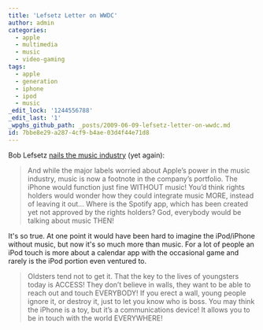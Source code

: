 ```yaml
---
title: 'Lefsetz Letter on WWDC'
author: admin
categories:
  - apple
  - multimedia
  - music
  - video-gaming
tags:
  - apple
  - generation
  - iphone
  - ipod
  - music
_edit_lock: '1244556788'
_edit_last: '1'
_wpghs_github_path: _posts/2009-06-09-lefsetz-letter-on-wwdc.md
id: 7bbe8e29-a287-4cf9-b4ae-03d4f44e71d8
---
```

<p>Bob Lefsetz <a href="http://lefsetz.com/wordpress/index.php/archives/2009/06/08/wwdc/">nails the music industry</a> (yet again):</p>
<blockquote><p>And while the major labels worried about Apple’s power in the music industry, music is now a footnote in the company’s portfolio.  The iPhone would function just fine WITHOUT music!  You’d think rights holders would wonder how they could integrate music MORE, instead of leaving it out…  Where is the Spotify app, which has been created yet not approved by the rights holders?  God, everybody would be talking about music THEN!</p></blockquote>
<p>It's so true.  At one point it would have been hard to imagine the iPod/iPhone without music, but now it's so much more than music.  For a lot of people an iPod touch is more about a calendar app with the occasional game and rarely is the iPod portion even ventured to.</p>
<blockquote><p>Oldsters tend not to get it.  That the key to the lives of youngsters today is ACCESS!  They don’t believe in walls, they want to be able to reach out and touch EVERYBODY!  If you erect a wall, young people ignore it, or destroy it, just to let you know who is boss.  You may think the iPhone is a toy, but it’s a communications device!  It allows you to be in touch with the world EVERYWHERE!</p></blockquote>
